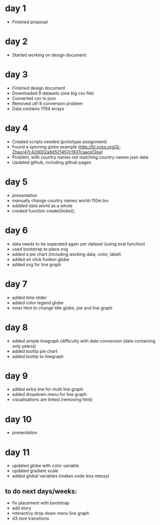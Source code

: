 # day 1
- Finished proposal

# day 2
- Started working on design document

# day 3
- Finished design document
- Downloaded 9 datasets (one big csv file)
- Converted csv to json
- Removed utf-8 conversion problem
- Data contains 1794 arrays

# day 4
- Created scripts needed (prototype assignment)
- Found a spinning globe example (http://bl.ocks.org/Q-Zhao/47c42d002a6d521457c1937caace12ea)
- Problem, with country names not matching country names json data
- Updated github, including github pages

# day 5
- presentation
- manually change country names world-110m.tsv
- addded data world as a whole
- created function createGlobe();

# day 6
- data needs to be seperated again per dataset (using eval function)
- used bootstrap to place svg
- added a pie chart (including working data, color, label)
- added on click funtion globe
- added svg for line graph

# day 7
- added time slider
- added color legend globe
- inner html to change title globe, pie and line graph

# day 8
- added simple linegraph (difficulty with date conversion (data containing only years))
- added tooltip pie chart
- added tooltip to linegraph

# day 9
- added extra line for multi line graph
- added dropdown menu for line graph
- vizualisations are linked (removing html)

# day 10
- presentation

# day 11
- updated globe with color variable
- updated gradient scale
- added global variables (makes code less messy)


## to do next days/weeks:
- fix placement with bootstrap
- add story
- interactivy drop down menu line graph
- d3 nice transitions

